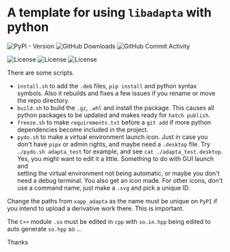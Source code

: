 # A template for using `libadapta` with python

![PyPI - Version](https://img.shields.io/pypi/v/xapp_adapta)
![GitHub Downloads](https://img.shields.io/github/downloads/jackokring/mint-python-adapta/total)
![GitHub Commit Activity](https://img.shields.io/github/commit-activity/t/jackokring/mint-python-adapta)

![License](https://img.shields.io/badge/License-MIT-blue)
![License](https://img.shields.io/badge/License-LGPL-blue)
![License](https://img.shields.io/badge/License-GPL-blue)

There are some scripts.

- `ìnstall.sh` to add the `.deb` files, `pip install` and python syntax symbols.
  Also it rebuilds and fixes a few issues if you rename or move the repo
  directory.
- `build.sh` to build the `.gz`, `.whl` and install the package. This causes
  all python packages to be updated and makes ready for `hatch publish`.
- `freeze.sh` to make `requirements.txt` before a `git add` if more python
  dependencies become included in the project.
- `pydo.sh` to make a virtual environment launch icon. Just in case you don't
  have `pipx` or admin rights, and maybe need a `.desktop` file. Try
  `./pydo.sh adapta_test` for example, and see
  `cat ./adapta_test.desktop`. Yes,
  you might want to edit it a little. Something to do with GUI launch and  
  setting the virtual environment not being automatic, or maybe you don't need
  a debug terminal. You also get an icon made. For other icons, don't use
  a command name, just make a `.svg` and pick a unique ID.

Change the paths from `xapp_adapta` as the name must be unique on `PyPI` if
you intend to upload a derivative work there. This is important.

The `C++` module `.so` must be edited in `cpp` with `so.in.hpp` being edited
to auto generate `so.hpp` so ...

Thanks
